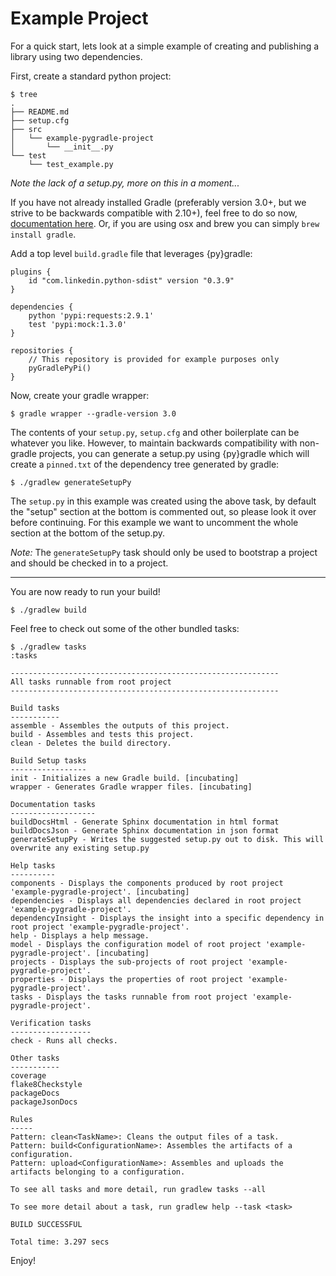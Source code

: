 # Example Project

For a quick start, lets look at a simple example of creating and publishing a library using two dependencies.

First, create a standard python project:

```
$ tree
.
├── README.md
├── setup.cfg
├── src
│   └── example-pygradle-project
│       └── __init__.py
└── test
    └── test_example.py
```

*Note the lack of a setup.py, more on this in a moment...*

If you have not already installed Gradle (preferably version 3.0+, but we strive to be backwards compatible with 2.10+), feel free to do so now, [documentation here](https://docs.gradle.org/current/userguide/installation.html). Or, if you are using osx and brew you can simply `brew install gradle`.

Add a top level `build.gradle` file that leverages {py}gradle:

```
plugins {
    id "com.linkedin.python-sdist" version "0.3.9"
}

dependencies {
    python 'pypi:requests:2.9.1'
    test 'pypi:mock:1.3.0'
}

repositories {
    // This repository is provided for example purposes only
    pyGradlePyPi()
}
```

Now, create your gradle wrapper:

```
$ gradle wrapper --gradle-version 3.0
```

The contents of your `setup.py`, `setup.cfg` and other boilerplate can be whatever you like. However, to maintain backwards compatibility with non-gradle projects, you can generate a setup.py using {py}gradle which will create a `pinned.txt` of the dependency tree generated by gradle: 

```
$ ./gradlew generateSetupPy
```

The `setup.py` in this example was created using the above task, by default the "setup" section at the bottom is commented out, so please look it over before continuing. For this example we want to uncomment the whole section at the bottom of the setup.py.

*Note:* The `generateSetupPy` task should only be used to bootstrap a project and should be checked in to a project.

---

You are now ready to run your build!

```
$ ./gradlew build
```

Feel free to check out some of the other bundled tasks:

```
$ ./gradlew tasks
:tasks

------------------------------------------------------------
All tasks runnable from root project
------------------------------------------------------------

Build tasks
-----------
assemble - Assembles the outputs of this project.
build - Assembles and tests this project.
clean - Deletes the build directory.

Build Setup tasks
-----------------
init - Initializes a new Gradle build. [incubating]
wrapper - Generates Gradle wrapper files. [incubating]

Documentation tasks
-------------------
buildDocsHtml - Generate Sphinx documentation in html format
buildDocsJson - Generate Sphinx documentation in json format
generateSetupPy - Writes the suggested setup.py out to disk. This will overwrite any existing setup.py

Help tasks
----------
components - Displays the components produced by root project 'example-pygradle-project'. [incubating]
dependencies - Displays all dependencies declared in root project 'example-pygradle-project'.
dependencyInsight - Displays the insight into a specific dependency in root project 'example-pygradle-project'.
help - Displays a help message.
model - Displays the configuration model of root project 'example-pygradle-project'. [incubating]
projects - Displays the sub-projects of root project 'example-pygradle-project'.
properties - Displays the properties of root project 'example-pygradle-project'.
tasks - Displays the tasks runnable from root project 'example-pygradle-project'.

Verification tasks
------------------
check - Runs all checks.

Other tasks
-----------
coverage
flake8Checkstyle
packageDocs
packageJsonDocs

Rules
-----
Pattern: clean<TaskName>: Cleans the output files of a task.
Pattern: build<ConfigurationName>: Assembles the artifacts of a configuration.
Pattern: upload<ConfigurationName>: Assembles and uploads the artifacts belonging to a configuration.

To see all tasks and more detail, run gradlew tasks --all

To see more detail about a task, run gradlew help --task <task>

BUILD SUCCESSFUL

Total time: 3.297 secs
```

Enjoy!
